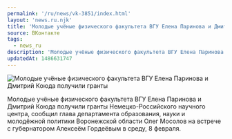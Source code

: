 ```yaml
---
permalink: '/ru/news/vk-3851/index.html'
layout: 'news.ru.njk'
title: 'Молодые учёные физического факультета ВГУ Елена Паринова и Дмитрий Коюда получили гранты Немецко-Российского научного центра'
source: ВКонтакте
tags:
  - news_ru
description: 'Молодые учёные физического факультета ВГУ Елена Паринова и Дмитрий Коюда получили гранты Немецко-Российского научного центра'
updatedAt: 1486631747
---
```

![Молодые учёные физического факультета ВГУ Елена Паринова и Дмитрий Коюда получили гранты](https://sun9-46.userapi.com/impf/42LeZ3oCi_6-jlvKd4Cb0JU53AyQXoTCVu6dUw/chxV5mJKLTk.jpg?size=960x960&quality=96&proxy=1&sign=b84a9951198d1437c81c7a27e44972e3&c_uniq_tag=oyJ_gD8X00Kx0agCeJWJDGIGbfWdetK32CK5gOMZRmE&type=album)

Молодые учёные физического факультета ВГУ Елена Паринова и Дмитрий Коюда получили гранты Немецко-Российского научного центра, сообщил глава департамента образования, науки и молодёжной политики Воронежской области Олег Мосолов на встрече с губернатором Алексеём Гордеёвым в среду, 8 февраля.
